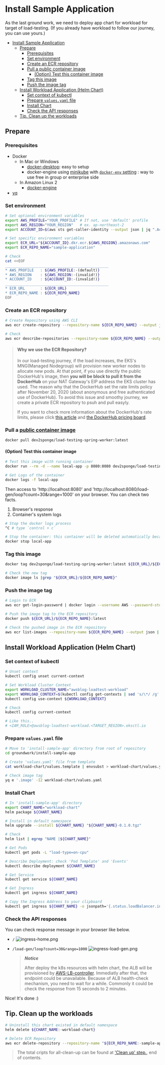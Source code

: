 # Install Sample Application

As the last ground work, we need to deploy app chart for workload for target of load-testing.
(If you already have workload to follow our journey, you can use yours.)

- [Install Sample Application](#install-sample-application)
  - [Prepare](#prepare)
    - [Prerequisites](#prerequisites)
    - [Set environment](#set-environment)
    - [Create an ECR repository](#create-an-ecr-repository)
    - [Pull a public container image](#pull-a-public-container-image)
      - [(Option) Test this container image](#option-test-this-container-image)
    - [Tag this image](#tag-this-image)
    - [Push the image tag](#push-the-image-tag)
  - [Install Workload Application (Helm Chart)](#install-workload-application-helm-chart)
    - [Set context of kubectl](#set-context-of-kubectl)
    - [Prepare `values.yaml` file](#prepare-valuesyaml-file)
    - [Install Chart](#install-chart)
    - [Check the API responses](#check-the-api-responses)
  - [Tip. Clean up the workloads](#tip-clean-up-the-workloads)

## Prepare

### Prerequisites

- Docker
  - In Mac or Windows
    - [docker-desktop](https://www.docker.com/products/docker-desktop): easy to setup
    - docker-engine using [minikube](https://minikube.sigs.k8s.io/docs/start/) with [`docker-env` setting](https://minikube.sigs.k8s.io/docs/commands/docker-env/)
      : way to use free in group or enterprise side
  - In Amazon Linux 2
    - [docker-engine](https://gist.github.com/npearce/6f3c7826c7499587f00957fee62f8ee9#file-install-docker-md)
- [yq](https://github.com/mikefarah/yq/#install)

### Set environment

```bash
# Set optional environment variables
export AWS_PROFILE="YOUR_PROFILE" # If not, use 'default' profile
export AWS_REGION="YOUR_REGION"   # ex. ap-northeast-2
export ACCOUNT_ID=$(aws sts get-caller-identity --output json | jq ".Account" | tr -d '"')

# Set specific environment variables
export ECR_URL="${ACCOUNT_ID}.dkr.ecr.${AWS_REGION}.amazonaws.com"
export ECR_REPO_NAME="sample-application"

# Check
cat <<EOF
_______________________________________________
* AWS_PROFILE   : ${AWS_PROFILE:-(default)}
* AWS_REGION    : ${AWS_REGION:-(invalid!)}
* ACCOUNT_ID    : ${ACCOUNT_ID:-(invalid!)}
_______________________________________________
* ECR_URL       : ${ECR_URL}
* ECR_REPO_NAME : ${ECR_REPO_NAME}
EOF
```

### Create an ECR repository

```bash
# Create Repository using AWS CLI
aws ecr create-repository --repository-name ${ECR_REPO_NAME} --output json | jq

# Check
aws ecr describe-repositories --repository-name ${ECR_REPO_NAME} --output json | jq
```

> #### Why we use the ECR Repository?
>
> In our load-testing journey, if the load increases, the EKS's MNG(Managed Nodegroup) will provision new worker nodes to allocate new pods.
> At that point, if you use directly the public DockerHub's image, then **you will be block to pull it from the DockerHub** on your NAT Gateway's EIP address the EKS cluster has used.
> The reason why that the DockerHub set the rate limits policy after November 20, 2020 (about anonymous and free authenticated use of DockerHub).
> To avoid this issue and smoothy journey, we create a private ECR repository to psuh and pull easyly.
>
> If you want to check more information about the DockerHub's rate limits, please click [this article](https://www.docker.com/increase-rate-limits) and [the DockerHub pricing board](https://www.docker.com/pricing).

### Pull a [public container image](https://hub.docker.com/r/dev2sponge/load-testing-spring-worker)

```bash
docker pull dev2sponge/load-testing-spring-worker:latest
```

#### (Option) Test this container image

```bash
# Test this image with running container
docker run --rm -d --name local-app -p 8080:8080 dev2sponge/load-testing-spring-worker:latest

# Get Logs of the container
docker logs -f local-app
```

Then access to 'http://localhost:8080' and 'http://localhost:8080/load-gen/loop?count=30&range=1000' on your browser. You can check two facts.

1. Browser's response
2. Container's system logs

```bash
# Stop the docker logs process
^C # type `control + c`

# Stop the container: this container will be deleted automatically because of the '-d' option.
docker stop local-app
```

### Tag this image

```bash
docker tag dev2sponge/load-testing-spring-worker:latest ${ECR_URL}/${ECR_REPO_NAME}:latest

# Check the new tag
docker image ls |grep "${ECR_URL}/${ECR_REPO_NAME}"
```

### Push the image tag

```bash
# Login to ECR
aws ecr get-login-password | docker login --username AWS --password-stdin ${ECR_URL}

# Push the image tag to the ECR repository
docker push ${ECR_URL}/${ECR_REPO_NAME}:latest

# Check the pushed image in the ECR repository
aws ecr list-images --repository-name ${ECR_REPO_NAME} --output json | jq -c '.imageIds |map(select(.imageTag == "latest"))'
```

## Install Workload Application (Helm Chart)

### Set context of kubectl

```bash
# Unset context
kubectl config unset current-context

# Set Workload Cluster Context
export WORKLOAD_CLUSTER_NAME="awsblog-loadtest-workload"
export WORKLOAD_CONTEXT=$(kubectl config get-contexts | sed 's/\*/ /g' | grep "@${WORKLOAD_CLUSTER_NAME}." | awk -F" " '{print $1}')
kubectl config use-context ${WORKLOAD_CONTEXT}

# Check
kubectl config current-context

# Like this..
# <IAM_ROLE>@awsblog-loadtest-workload.<TARGET_REGION>.eksctl.io
```

### Prepare `values.yaml` file

```bash
# Move to 'install-sample-app' directory from root of repository
cd groundwork/install-sample-app

# Create 'values.yaml' file from template
cat workload-chart/values.template | envsubst > workload-chart/values.yaml

# Check image tag
yq e '.image' -I2 workload-chart/values.yaml
```

### Install Chart

```bash
# In 'install-sample-app' directory
export CHART_NAME="workload-chart"
helm package ${CHART_NAME}

# Install in default namespace
helm upgrade --install ${CHART_NAME} "${CHART_NAME}-0.1.0.tgz"

# Check
helm list | egrep "NAME |${CHART_NAME}"

# Get Pods
kubectl get pods -L "load-type=on-cpu"

# Describe Deployment: check 'Pod Template' and 'Events'
kubectl describe deployment ${CHART_NAME}

# Get Service
kubectl get service ${CHART_NAME}

# Get Ingress
kubectl get ingress ${CHART_NAME}

# Copy the Ingress Address to your clipboard
kubectl get ingress ${CHART_NAME} -o jsonpath='{.status.loadBalancer.ingress[0].hostname}' | pbcopy
```

### Check the API responses

You can check response message in your browser like below.

- `/`
  ![ingress-home.png](./ingress-home.png)

- `/load-gen/loop?count=30&range=1000`
  ![ingress-load-gen.png](./ingress-load-gen.png)

  > _**Notice**_
  >
  > After deploy the k8s resources with helm chart, the ALB will be provisioned by [AWS-LB-controller](../install-addon-chart#install-aws-load-balancer-controller-helm-chart).
  > Immediatly after that, the endpoint could be unavailable.
  > Because of ALB health-check mechanism, you need to wait for a while.
  > Commonly it could be check the response from 15 seconds to 2 minutes.

Nice! It's done :)

## Tip. Clean up the workloads

```bash
# Uninstall this chart existed in default namespace
helm delete ${CHART_NAME:-workload-chart}

# Delete ECR Repository
aws ecr delete-repository --repository-name "${ECR_REPO_NAME:-sample-application}"
```

> The total cripts for all-clean-up can be found at ['Clean up' step.](../#clean-up), end of contents.
